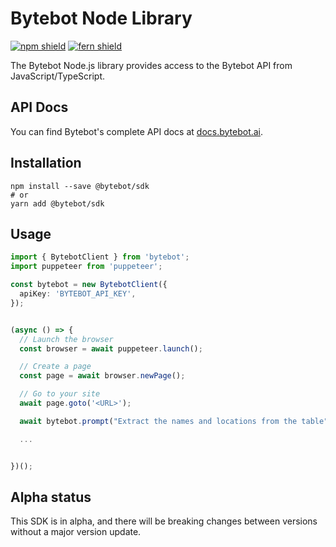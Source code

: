 # Bytebot Node Library

[![npm shield](https://img.shields.io/npm/v/bytebot)](https://www.npmjs.com/package/bytebot)
[![fern shield](https://img.shields.io/badge/%F0%9F%8C%BF-SDK%20generated%20by%20Fern-brightgreen)](https://github.com/fern-api/fern)

The Bytebot Node.js library provides access to the Bytebot API from JavaScript/TypeScript.

## API Docs

You can find Bytebot's complete API docs at [docs.bytebot.ai](https://docs.bytebot.ai).

## Installation

```
npm install --save @bytebot/sdk
# or
yarn add @bytebot/sdk
```

## Usage

```typescript
import { BytebotClient } from 'bytebot';
import puppeteer from 'puppeteer';

const bytebot = new BytebotClient({
  apiKey: 'BYTEBOT_API_KEY',
});


(async () => {
  // Launch the browser
  const browser = await puppeteer.launch();

  // Create a page
  const page = await browser.newPage();

  // Go to your site
  await page.goto('<URL>');

  await bytebot.prompt("Extract the names and locations from the table", page);

  ...


})();

```

## Alpha status

This SDK is in alpha, and there will be breaking changes between versions without a major version update.
